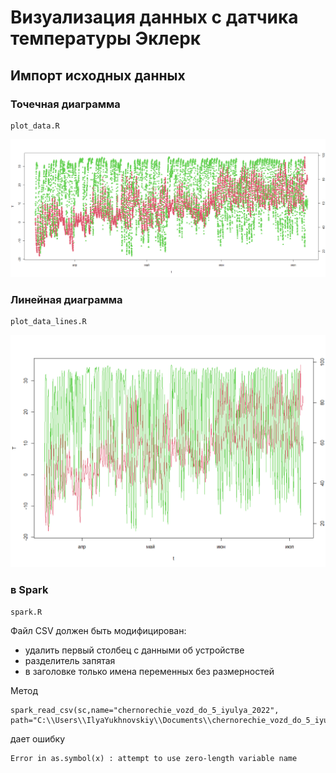 # Визуализация данных с датчика температуры Эклерк

## Импорт исходных данных

### Точечная диаграмма
```
plot_data.R
```

![Точечная диаграмма](eklerk.png)

### Линейная диаграмма 
```
plot_data_lines.R
```
![Линейная диаграмма](lines.png)

### в Spark
```
spark.R
```
Файл CSV должен быть модифицирован:

- удалить первый столбец с данными об устройстве
- разделитель запятая
- в заголовке только имена переменных без размерностей

Метод
```
spark_read_csv(sc,name="chernorechie_vozd_do_5_iyulya_2022", path="C:\\Users\\IlyaYukhnovskiy\\Documents\\chernorechie_vozd_do_5_iyulya_2022.csv")
```
дает ошибку
```
Error in as.symbol(x) : attempt to use zero-length variable name
```